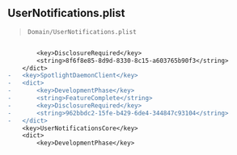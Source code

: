 ## UserNotifications.plist

> `Domain/UserNotifications.plist`

```diff

 		<key>DisclosureRequired</key>
 		<string>8f6f8e85-8d9d-8330-8c15-a603765b90f3</string>
 	</dict>
-	<key>SpotlightDaemonClient</key>
-	<dict>
-		<key>DevelopmentPhase</key>
-		<string>FeatureComplete</string>
-		<key>DisclosureRequired</key>
-		<string>962bbdc2-15fe-b429-6de4-344847c93104</string>
-	</dict>
 	<key>UserNotificationsCore</key>
 	<dict>
 		<key>DevelopmentPhase</key>

```
